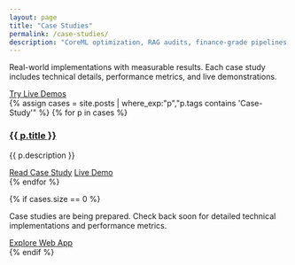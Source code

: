 ```yaml
---
layout: page
title: "Case Studies"
permalink: /case-studies/
description: "CoreML optimization, RAG audits, finance-grade pipelines. Real-world implementations with measurable results."
---
```


<div class="case-studies-intro">
  <p>Real-world implementations with measurable results. Each case study includes technical details, performance metrics, and live demonstrations.</p>
  <div class="case-studies-cta">
    <a href="https://github.com/kyo1988/visage-ai-webapp?utm_source=blog&utm_medium=case_studies&utm_campaign=web_app" target="_blank" rel="noopener" class="btn btn-primary">Try Live Demos</a>
  </div>
</div>

<div class="case-studies-grid">
{% assign cases = site.posts | where_exp:"p","p.tags contains 'Case-Study'" %}
{% for p in cases %}
  <div class="case-study-card">
    <h3><a href="{{ p.url | relative_url }}">{{ p.title }}</a></h3>
    <p class="case-description">{{ p.description }}</p>
    <div class="case-study-actions">
      <a href="{{ p.url | relative_url }}" class="btn btn-secondary">Read Case Study</a>
      <a href="https://github.com/kyo1988/visage-ai-webapp?utm_source=blog&utm_medium=case_study&utm_campaign={{ p.title | slugify }}" target="_blank" rel="noopener" class="btn btn-outline">Live Demo</a>
    </div>
  </div>
{% endfor %}
</div>

{% if cases.size == 0 %}
<div class="no-cases">
  <p>Case studies are being prepared. Check back soon for detailed technical implementations and performance metrics.</p>
  <a href="https://github.com/kyo1988/visage-ai-webapp?utm_source=blog&utm_medium=case_studies_empty&utm_campaign=web_app" target="_blank" rel="noopener" class="btn btn-primary">Explore Web App</a>
</div>
{% endif %}
